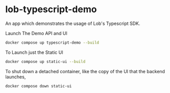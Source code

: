 # lob-typescript-demo
An app which demonstrates the usage of Lob's Typescript SDK.


Launch The Demo API and UI
```bash
docker compose up typescript-demo --build
```

To Launch just the Static UI
```bash
docker compose up static-ui --build
```

To shut down a detached container, like the copy of the UI that the backend launches,
```bash
docker compose down static-ui
```